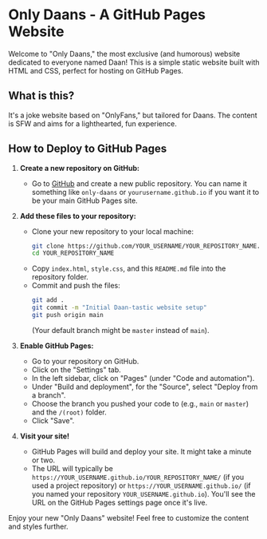 # Only Daans - A GitHub Pages Website

Welcome to "Only Daans," the most exclusive (and humorous) website dedicated to everyone named Daan! This is a simple static website built with HTML and CSS, perfect for hosting on GitHub Pages.

## What is this?

It's a joke website based on "OnlyFans," but tailored for Daans. The content is SFW and aims for a lighthearted, fun experience.

## How to Deploy to GitHub Pages

1.  **Create a new repository on GitHub:**

    - Go to [GitHub](https://github.com) and create a new public repository. You can name it something like `only-daans` or `yourusername.github.io` if you want it to be your main GitHub Pages site.

2.  **Add these files to your repository:**

    - Clone your new repository to your local machine:
      ```bash
      git clone https://github.com/YOUR_USERNAME/YOUR_REPOSITORY_NAME.git
      cd YOUR_REPOSITORY_NAME
      ```
    - Copy `index.html`, `style.css`, and this `README.md` file into the repository folder.
    - Commit and push the files:
      ```bash
      git add .
      git commit -m "Initial Daan-tastic website setup"
      git push origin main
      ```
      (Your default branch might be `master` instead of `main`).

3.  **Enable GitHub Pages:**

    - Go to your repository on GitHub.
    - Click on the "Settings" tab.
    - In the left sidebar, click on "Pages" (under "Code and automation").
    - Under "Build and deployment", for the "Source", select "Deploy from a branch".
    - Choose the branch you pushed your code to (e.g., `main` or `master`) and the `/(root)` folder.
    - Click "Save".

4.  **Visit your site!**
    - GitHub Pages will build and deploy your site. It might take a minute or two.
    - The URL will typically be `https://YOUR_USERNAME.github.io/YOUR_REPOSITORY_NAME/` (if you used a project repository) or `https://YOUR_USERNAME.github.io/` (if you named your repository `YOUR_USERNAME.github.io`). You'll see the URL on the GitHub Pages settings page once it's live.

Enjoy your new "Only Daans" website! Feel free to customize the content and styles further.
